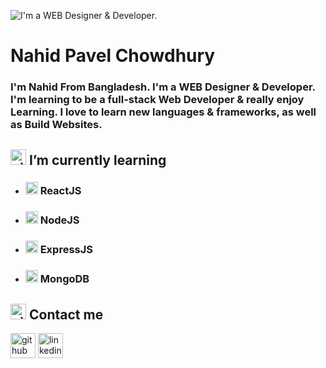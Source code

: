 <!-- cover Image -->
![I'm a WEB Designer & Developer.](https://i.ibb.co/HTKNDMx/Your-ptaragrarph-text-3.png)

<!-- About me -->
# Nahid Pavel Chowdhury
### I'm Nahid From Bangladesh. I'm a WEB Designer & Developer. I'm learning to be a full-stack Web Developer & really enjoy Learning. I love to learn new languages & frameworks, as well as Build Websites.

<!-- Learning part -->
## <img src='https://cdn-icons-png.flaticon.com/512/2490/2490421.png' alt='github' height='25'> I’m currently learning 
* ###  <img src='https://cdn-icons-png.flaticon.com/512/1260/1260667.png' alt='github' height='20'> ReactJS
* ###  <img src='https://cdn-icons-png.flaticon.com/512/919/919825.png' alt='github' height='20'> NodeJS
* ###  <img src='https://cdn-icons-png.flaticon.com/512/3523/3523020.png' alt='github' height='20'> ExpressJS
* ###  <img src='https://img.icons8.com/color/2x/mongodb.png' alt='github' height='20'> MongoDB





## <img src='https://cdn-icons.flaticon.com/png/512/1015/premium/1015817.png?token=exp=1636251398~hmac=e4ef0b1dca279f1431acce9b7d49ba87' alt='github' height='25'> Contact me
<!-- Social Icon Pe=art -->
[<img src='https://cdn.jsdelivr.net/npm/simple-icons@3.0.1/icons/github.svg' alt='github' height='40'>](https://github.com/nahidpavelc)  [<img src='https://cdn.jsdelivr.net/npm/simple-icons@3.0.1/icons/linkedin.svg' alt='linkedin' height='40'>](https://www.linkedin.com/innahid-pavel-chowdhury-066a64107//)  


  

<!--
**nahidpavelc/nahidpavelc** is a ✨ _special_ ✨ repository because its `README.md` (this file) appears on your GitHub profile.

Here are some ideas to get you started:

- 🔭 I’m currently working on ...
- 🌱 I’m currently learning ...
- 👯 I’m looking to collaborate on ...
- 🤔 I’m looking for help with ...
- 💬 Ask me about ...
- 📫 How to reach me: ...
- 😄 Pronouns: ...
- ⚡ Fun fact: ...
-->
